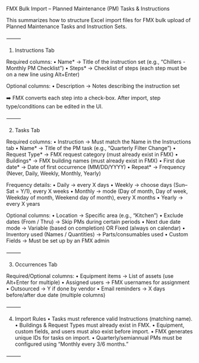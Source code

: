 FMX Bulk Import – Planned Maintenance (PM) Tasks & Instructions

This summarizes how to structure Excel import files for FMX bulk upload of Planned Maintenance Tasks and Instruction Sets.

⸻

1. Instructions Tab

Required columns:
	•	Name* → Title of the instruction set (e.g., “Chillers - Monthly PM Checklist”)
	•	Steps* → Checklist of steps (each step must be on a new line using Alt+Enter)

Optional columns:
	•	Description → Notes describing the instruction set

➡️ FMX converts each step into a check-box. After import, step type/conditions can be edited in the UI.

⸻

2. Tasks Tab

Required columns:
	•	Instruction → Must match the Name in the Instructions tab
	•	Name* → Title of the PM task (e.g., “Quarterly Filter Change”)
	•	Request Type* → FMX request category (must already exist in FMX)
	•	Buildings* → FMX building names (must already exist in FMX)
	•	First due date* → Date of first occurrence (MM/DD/YYYY)
	•	Repeat* → Frequency (Never, Daily, Weekly, Monthly, Yearly)

Frequency details:
	•	Daily → every X days
	•	Weekly → choose days (Sun–Sat = Y/1), every X weeks
	•	Monthly → mode (Day of month, Day of week, Weekday of month, Weekend day of month), every X months
	•	Yearly → every X years

Optional columns:
	•	Location → Specific area (e.g., “Kitchen”)
	•	Exclude dates (From / Thru) → Skip PMs during certain periods
	•	Next due date mode → Variable (based on completion) OR Fixed (always on calendar)
	•	Inventory used (Names / Quantities) → Parts/consumables used
	•	Custom Fields → Must be set up by an FMX admin

⸻

3. Occurrences Tab

Required/Optional columns:
	•	Equipment items → List of assets (use Alt+Enter for multiple)
	•	Assigned users → FMX usernames for assignment
	•	Outsourced → Y if done by vendor
	•	Email reminders → X days before/after due date (multiple columns)

⸻

4. Import Rules
	•	Tasks must reference valid Instructions (matching name).
	•	Buildings & Request Types must already exist in FMX.
	•	Equipment, custom fields, and users must also exist before import.
	•	FMX generates unique IDs for tasks on import.
	•	Quarterly/semiannual PMs must be configured using “Monthly every 3/6 months.”

⸻